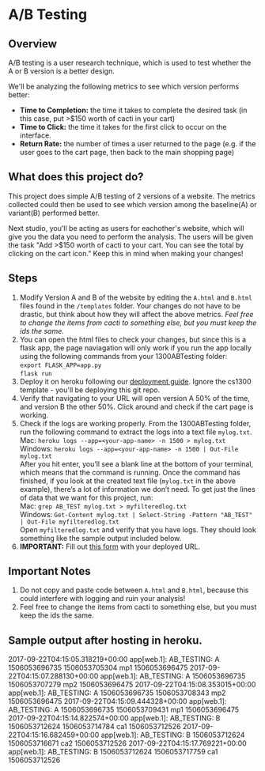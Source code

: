 # A/B Testing


## Overview

A/B testing is a user research technique, which is used to test
whether the A or B version is a better design.

We'll be analyzing the following metrics to see which version performs better:  
* __Time to Completion:__	the time it takes to complete the desired task (in this case, put >$150 worth of cacti in your cart)  
* __Time to Click:__  		the time it takes for the first click to occur on the interface. 
* __Return Rate:__		the number of times a user returned to the page (e.g. if the user goes to the cart page, then back to the main shopping page)


## What does this project do?

This project does simple A/B testing of 2 versions of a website.
The metrics collected could then be used to see which version
among the baseline(A) or variant(B) performed better.

Next studio, you'll be acting as users for eachother's website, 
which will give you the data you need to perform the analysis. 
The users will be given the task "Add >$150 worth of cacti to 
your cart. You can see the total by clicking on the cart icon."
Keep this in mind when making your changes!


## Steps
1. Modify Version A and B of the website by editing the `A.html` and `B.html` files found in the `/templates` folder. Your changes do not have to be drastic, but think about how they will affect the above metrics. *Feel free to change the items from cacti to something else, but you must keep the ids the same.*
2. You can open the html files to check your changes, but since this is a flask app, the page naviagation will only work if you run the app locally using the following commands from your 1300ABTesting folder:  
`export FLASK_APP=app.py`  
`flask run`  
3. Deploy it on heroku following our [deployment guide](https://docs.google.com/document/d/10gUVRN74JkL6Iqw3w_XEPcAaQkZFqlXYTRX-XFk51yk/edit). Ignore the cs1300 template - you'll be deploying this git repo.
4. Verify that navigating to your URL will open version A 50% of the time, and version B the other 50%. Click around and check if the cart page is working.
5. Check if the logs are working properly. From the 1300ABTesting folder, run the following command to extract the logs into a text file `mylog.txt`.  
Mac: `heroku logs --app=<your-app-name> -n 1500 > mylog.txt` 
Windows: `heroku logs --app=<your-app-name> -n 1500 | Out-File mylog.txt`  
After you hit enter, you’ll see a blank line at the bottom of your terminal, which means that the command is running.
Once the command has finished, if you look at the created text file (`mylog.txt` in the above example), there’s a lot of information we don’t need. To get just the lines of data that we want for this project, run:  
Mac: `grep AB_TEST mylog.txt > myfilteredlog.txt`  
Windows: `Get-Content mylog.txt | Select-String -Pattern "AB_TEST" | Out-File myfilteredlog.txt`  
Open `myfilteredlog.txt` and verify that you have logs. They should look something like the sample output included below.  
6. __IMPORTANT:__ Fill out [this form](https://forms.gle/nc6TnRaZevUAQtzT9) with your deployed URL. 


## Important Notes
1. Do not copy and paste code between `A.html` and `B.html`, because this could interfere with logging and ruin your analysis!
2. Feel free to change the items from cacti to something else, but you must keep the ids the same.

## Sample output after hosting in heroku.
2017-09-22T04:15:05.318219+00:00 app[web.1]: AB_TESTING: A 1506053696735 1506053705304 mp1 1506053696475
2017-09-22T04:15:07.288130+00:00 app[web.1]: AB_TESTING: A 1506053696735 1506053707279 mp2 1506053696475
2017-09-22T04:15:08.353015+00:00 app[web.1]: AB_TESTING: A 1506053696735 1506053708343 mp2 1506053696475
2017-09-22T04:15:09.444328+00:00 app[web.1]: AB_TESTING: A 1506053696735 1506053709431 mp1 1506053696475
2017-09-22T04:15:14.822574+00:00 app[web.1]: AB_TESTING: B 1506053712624 1506053714784 ca1 1506053712526
2017-09-22T04:15:16.682459+00:00 app[web.1]: AB_TESTING: B 1506053712624 1506053716671 ca2 1506053712526
2017-09-22T04:15:17.769221+00:00 app[web.1]: AB_TESTING: B 1506053712624 1506053717759 ca1 1506053712526
